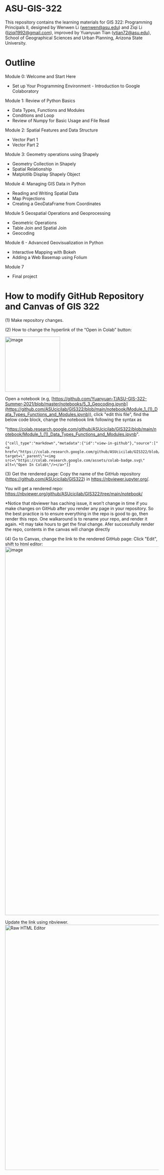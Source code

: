 # ASU-GIS-322
This repository contains the learning materials for GIS 322: Programming Principals II, designed by Wenwen Li (wenwen@asu.edu) and Ziqi Li (liziqi1992@gmail.com), improved by Yuanyuan Tian (ytian72@asu.edu), School of Geographical Sciences and Urban Planning, Arizona State University.

# Outline

Module 0: Welcome and Start Here
* Set up Your Programming Environment - Introduction to Google Colaboratory

Module 1: Review of Python Basics
* Data Types, Functions and Modules
* Conditions and Loop
* Review of Numpy for Basic Usage and File Read

Module 2: Spatial Features and Data Structure
* Vector Part 1
* Vector Part 2

Module 3: Geometry operations using Shapely
* Geometry Collection in Shapely
* Spatial Relationship
* Matplotlib Display Shapely Object

Module 4: Managing GIS Data in Python
* Reading and Writing Spatial Data
* Map Projections
* Creating a GeoDataFrame from Coordinates

Module 5 Geospatial Operations and Geoprocessing
* Geometric Operations
* Table Join and Spatial Join
* Geocoding

Module 6 - Advanced Geovisualization in Python
* Interactive Mapping with Bokeh
* Adding a Web Basemap using Folium

Module 7
* Final project



# How to modify GitHub Repository and Canvas of GIS 322

(1) Make repository changes.

(2) How to change the hyperlink of the “Open in Colab” button: 


<img width="180" alt="image" src="https://github.com/ASUcicilab/GIS322/assets/43053656/7ab0aac9-7ef0-4895-be1f-8aa32d2cecf9">


Open a notebook (e.g, [https://github.com/Yuanyuan-T/ASU-GIS-322-Summer-2021/blob/master/notebooks/5_3_Geocoding.ipynb](https://github.com/ASUcicilab/GIS322/blob/main/notebook/Module_1_(1)_Data_Types_Functions_and_Modules.ipynb)), click "edit this file", find the below code block, change the notebook link following the syntax as 

"https://colab.research.google.com/github/ASUcicilab/GIS322/blob/main/notebook/Module_1_(1)_Data_Types_Functions_and_Modules.ipynb". 


```
{"cell_type":"markdown","metadata":{"id":"view-in-github"},"source":["<a href=\"https://colab.research.google.com/github/ASUcicilab/GIS322/blob/main/notebook/Module_1_(1)_Data_Types_Functions_and_Modules.ipynb\" target=\"_parent\"><img src=\"https://colab.research.google.com/assets/colab-badge.svg\" alt=\"Open In Colab\"/></a>"]}
```


(3) Get the rendered page:
Copy the name of the GitHub repository (https://github.com/ASUcicilab/GIS322) in https://nbviewer.jupyter.org/.

You will get a rendered repo: https://nbviewer.org/github/ASUcicilab/GIS322/tree/main/notebook/

*Notice that nbviewer has caching issue, it won’t change in time if you make changes on GitHub after you render any page in your repository. So the best practice is to ensure everything in the repo is good to go, then render this repo. One walkaround is to rename your repo, and render it again. 
*It may take hours to get the final change. Afer successfully render the repo, contents in the canvas will change directly

(4) Go to Canvas, change the link to the rendered GitHub page:
Click "Edit", shift to html editor:
<img width="1202" alt="image" src="https://github.com/ASUcicilab/GIS322/assets/43053656/178c2eb2-5706-4bd0-9e34-c3a98389c768">

Update the link using nbviewer.
<img width="800" alt="Raw HTML Editor" src="https://user-images.githubusercontent.com/43053656/125877494-ad993e99-c530-4c4e-96be-c9e9675b1348.png">

